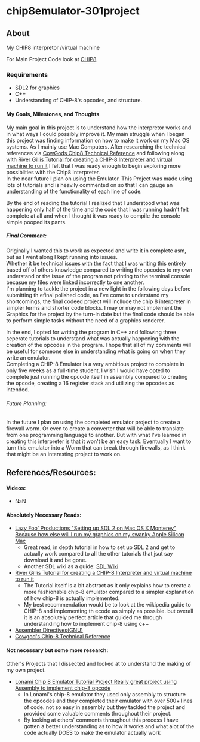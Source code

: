 # chip8emulator-301project
## About
My CHIP8 interpretor /virtual machine  
  
For Main Project Code look at [CHIP8](https://github.com/je-el/chip8emulator-301project/tree/main/CHIP_8C)  
  
### Requirements
- SDL2 for graphics
- C++
- Understanding of CHIP-8's opcodes, and structure.
  
  
#### My Goals, Milestones, and Thoughts  
My main goal in this project is to understand how the interpretor works and in what ways I could possibly improve it. My main struggle when I began this project was finding information on how to make it work on my Mac OS systems. As I mainly use Mac Computers. After researching the technical references via [CowGods Chip8 Technical Reference](http://devernay.free.fr/hacks/chip8/C8TECH10.HTM) and following along with [River Gillis Tutorial for creating a CHIP-8 Interpreter and virtual machine to run it](https://riv.dev/emulating-a-computer-part-1/) I felt that I was ready enough to begin exploring more possiblities with the Chip8 Interpreter.  
In the near future I plan on using the Emulator.
This Project was made using lots of tutorials and is heavily commented on so that I can gauge an understanding of the functionality of each line of code. 

By the end of reading the tutorial I realized that I understood what was happening only half of the time and the code that I was running hadn't felt complete at all and when I thought it was ready to compile the console simple pooped its pants.
  
  
##### Final Comment:
Originally I wanted this to work as expected and write it in complete asm, but as I went along I kept running into issues.  
Whether it be technical issues with the fact that I was writing this entirely based off of others knowledge compared to writing the opcodes to my own understand or the issue of the program not printing to the terminal console becasue my files were linked incorrectly to one another.  
I'm planning to tackle the project in a new light in the following days before submitting th efinal polished code, as I've come to understand my shortcomings, the final codeed project will incllude the chip 8 interpreter in simpler terms and shorter code blocks. I may or may not implement the Graphics for the project by the turn-in date but the final code should be able to perform simple tasks without the need of a graphics renderer.


In the end, I opted for writing the program in C++ and following three seperate tutorials to understand what was actually happening with the creation of the opcodes in the program. I hope that all of my comments will be useful for someone else in understanding what is going on when they write an emulator.   
Completing a CHIP-8 Emulator is a very ambitious project to complete in only five weeks as a full-time student, I wish I would have opted to complete just running the opcode itself in assembly compared to creating the opcode, creating a 16 register stack and utilizing the opcodes as intended. 

###### Future Planning:
In the future I plan on using the completed emulator project to create a firewall worm. Or even to create a converter that will be able to translate from one programming language to another. But with what I've learned in creating this interpreter is that it won't be an easy task.
Eventually I want to turn this emulator into a Worm that can break through firewalls, as I think that might be an interesting project to work on.  





## References/Resources:
#### Videos: 
- NaN  
#### Absolutely Necessary Reads:
- [Lazy Foo' Productions "Setting up SDL 2 on Mac OS X Monterey" Because how else will I run my graphics on my swanky Apple Silicon Mac](https://lazyfoo.net/tutorials/SDL/01_hello_SDL/mac/index.php)
    - Great read, in depth tutorial in how to set up SDL 2 and get to actually work compared to all the other tutorials that jsut say download it and be gone.
    - Another SDL wiki as a guide: [SDL Wiki](https://wiki.libsdl.org/SDL2/SDL_PixelFormatEnum)  
- [River Gillis Tutorial for creating a CHIP-8 Interpreter and virtual machine to run it](https://riv.dev/emulating-a-computer-part-1/)
    - The Tutorial itself is a bit abstract as it only explains how to create a more fashionable chip-8 emulator compared to a simpler explanation of how chip-8 is actually implemented.  
    -  My best recommendation would be to look at the wikipedia guide to CHIP-8 and implementing th ecode as simply as possible. but overall it is an absolutely perfect article that guided me through understanding how to implement chip-8 using c++
- [Assembler Directives(GNU)](https://ftp.gnu.org/old-gnu/Manuals/gas-2.9.1/html_chapter/as_7.html)
- [Cowgod's Chip-8 Technical Reference](http://devernay.free.fr/hacks/chip8/C8TECH10.HTM) 

#### Not necessary but some more research:
 Other's Projects that I dissected and looked at to understand the making of my own project.  
- [Lonami Chip 8 Emulator Tutorial Project Really great project using Assembly to implement chip-8 opcode](https://github.com/Lonami/chip8-asm64-emu)
    - In Lonami's chip-8 emulator they used only assembly to structure the opcodes and they completed their emulator with over 500+ lines of code. not so easy in assembly but they tackled the project and provided some valuable comments throughout their project.  
    - By looking at others' comments throughout this process I have gotten a better understanding as to how it works and what alot of the code actually DOES to make the emulator actually work
